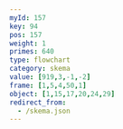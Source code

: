 ```yaml
---
myId: 157
key: 94
pos: 157
weight: 1
primes: 640
type: flowchart
category: skema
value: [919,3,-1,-2]
frame: [1,5,4,50,1]
object: [1,15,17,20,24,29]
redirect_from:
  - /skema.json
---
```

